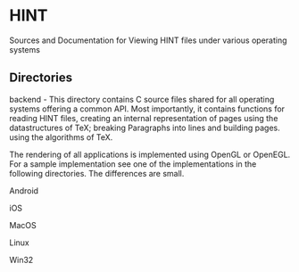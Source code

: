 # HINT
Sources and Documentation for Viewing HINT files
under various operating systems

## Directories
backend - This directory contains C source files shared
  for all operating systems offering a common API.
  Most importantly, it contains functions for reading
  HINT files, creating an internal representation of pages
  using the datastructures of TeX; breaking Paragraphs into lines
  and building pages. using the algorithms of TeX.

  The rendering of all applications is implemented using OpenGL
  or OpenEGL. For a sample implementation see one of the implementations
  in the following directories. The differences are small.

Android

iOS

MacOS

Linux

Win32
